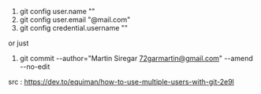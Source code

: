 
1. git config user.name "<user>"
2. git config user.email "<user>@mail.com"
3. git config credential.username "<user>"
  
  or just
  
1. git commit --author="Martin Siregar <72garmartin@gmail.com>" --amend --no-edit  
  
src : https://dev.to/equiman/how-to-use-multiple-users-with-git-2e9l
